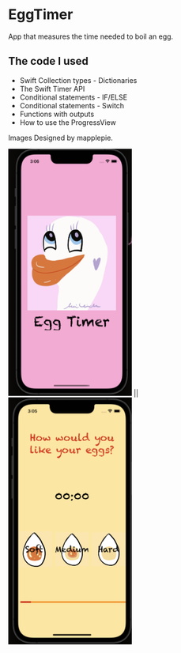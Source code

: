 # EggTimer
App that measures the time needed to boil an egg.

## The code I used
* Swift Collection types - Dictionaries
* The Swift Timer API
* Conditional statements - IF/ELSE
* Conditional statements - Switch
* Functions with outputs
* How to use the ProgressView

Images Designed by mapplepie.

<img src="Egg%20Timer/launchScreen.png" width="250" height="500"> || <img src="Egg%20Timer/2.png" width="250" height="500"> 
